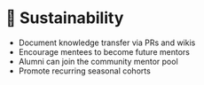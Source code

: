 # 🌱 Sustainability

- Document knowledge transfer via PRs and wikis
- Encourage mentees to become future mentors
- Alumni can join the community mentor pool
- Promote recurring seasonal cohorts
